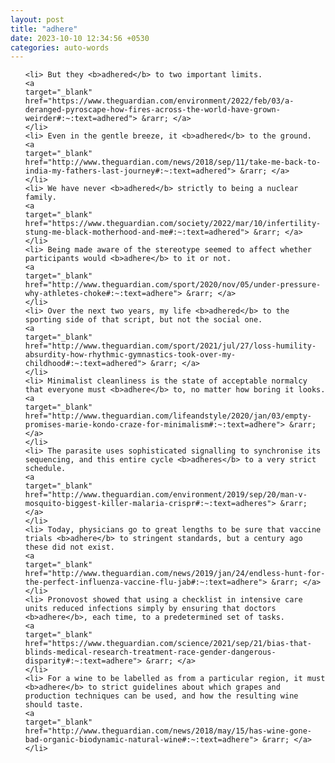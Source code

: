 ```yaml
---
layout: post
title: "adhere"
date: 2023-10-10 12:34:56 +0530
categories: auto-words
---
```

<ol>

    <li> But they <b>adhered</b> to two important limits.
    <a 
    target="_blank" 
    href="https://www.theguardian.com/environment/2022/feb/03/a-deranged-pyroscape-how-fires-across-the-world-have-grown-weirder#:~:text=adhered"> &rarr; </a>
    </li>
    <li> Even in the gentle breeze, it <b>adhered</b> to the ground.
    <a 
    target="_blank" 
    href="http://www.theguardian.com/news/2018/sep/11/take-me-back-to-india-my-fathers-last-journey#:~:text=adhered"> &rarr; </a>
    </li>
    <li> We have never <b>adhered</b> strictly to being a nuclear family.
    <a 
    target="_blank" 
    href="https://www.theguardian.com/society/2022/mar/10/infertility-stung-me-black-motherhood-and-me#:~:text=adhered"> &rarr; </a>
    </li>
    <li> Being made aware of the stereotype seemed to affect whether participants would <b>adhere</b> to it or not.
    <a 
    target="_blank" 
    href="http://www.theguardian.com/sport/2020/nov/05/under-pressure-why-athletes-choke#:~:text=adhere"> &rarr; </a>
    </li>
    <li> Over the next two years, my life <b>adhered</b> to the sporting side of that script, but not the social one.
    <a 
    target="_blank" 
    href="http://www.theguardian.com/sport/2021/jul/27/loss-humility-absurdity-how-rhythmic-gymnastics-took-over-my-childhood#:~:text=adhered"> &rarr; </a>
    </li>
    <li> Minimalist cleanliness is the state of acceptable normalcy that everyone must <b>adhere</b> to, no matter how boring it looks.
    <a 
    target="_blank" 
    href="http://www.theguardian.com/lifeandstyle/2020/jan/03/empty-promises-marie-kondo-craze-for-minimalism#:~:text=adhere"> &rarr; </a>
    </li>
    <li> The parasite uses sophisticated signalling to synchronise its sequencing, and this entire cycle <b>adheres</b> to a very strict schedule.
    <a 
    target="_blank" 
    href="http://www.theguardian.com/environment/2019/sep/20/man-v-mosquito-biggest-killer-malaria-crispr#:~:text=adheres"> &rarr; </a>
    </li>
    <li> Today, physicians go to great lengths to be sure that vaccine trials <b>adhere</b> to stringent standards, but a century ago these did not exist.
    <a 
    target="_blank" 
    href="http://www.theguardian.com/news/2019/jan/24/endless-hunt-for-the-perfect-influenza-vaccine-flu-jab#:~:text=adhere"> &rarr; </a>
    </li>
    <li> Pronovost showed that using a checklist in intensive care units reduced infections simply by ensuring that doctors <b>adhere</b>, each time, to a predetermined set of tasks.
    <a 
    target="_blank" 
    href="https://www.theguardian.com/science/2021/sep/21/bias-that-blinds-medical-research-treatment-race-gender-dangerous-disparity#:~:text=adhere"> &rarr; </a>
    </li>
    <li> For a wine to be labelled as from a particular region, it must <b>adhere</b> to strict guidelines about which grapes and production techniques can be used, and how the resulting wine should taste.
    <a 
    target="_blank" 
    href="http://www.theguardian.com/news/2018/may/15/has-wine-gone-bad-organic-biodynamic-natural-wine#:~:text=adhere"> &rarr; </a>
    </li>